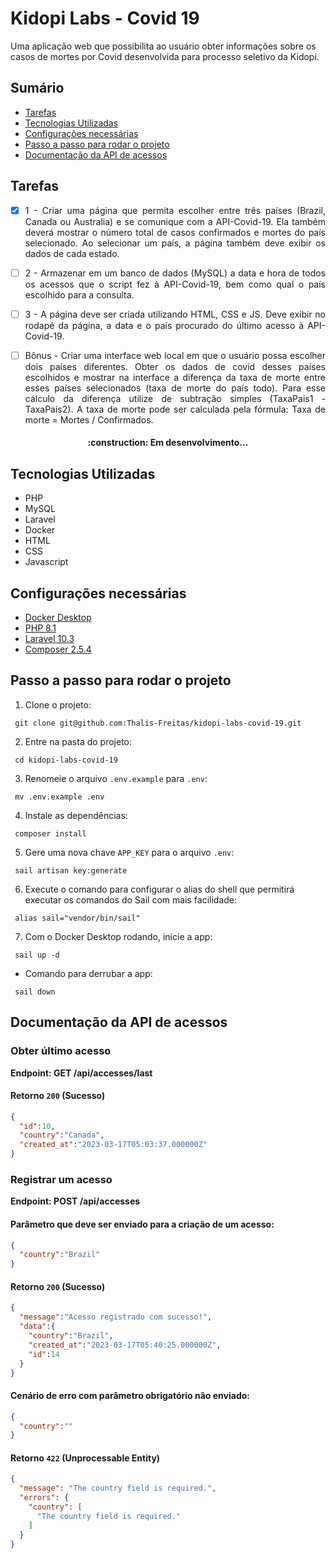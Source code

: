 # Kidopi Labs - Covid 19

Uma aplicação web que possibilita ao usuário obter informações sobre os casos de mortes por Covid desenvolvida para processo seletivo da Kidopi.

## Sumário

  * [Tarefas](#tarefas)
  * [Tecnologias Utilizadas](#tecnologias-utilizadas)
  * [Configurações necessárias](#configurações-necessárias)
  * [Passo a passo para rodar o projeto](#passo-a-passo-para-rodar-o-projeto)
  * [Documentação da API de acessos](#documentação-da-api-de-acessos)

## Tarefas
<div align="justify">

- [x] 1 - Criar uma página que permita escolher entre três países (Brazil, Canada ou Australia) e se comunique com a API-Covid-19. Ela também deverá mostrar o número total de casos confirmados e mortes do país selecionado. Ao selecionar um país, a página também deve exibir os dados de cada estado.

- [ ] 2 - Armazenar em um banco de dados (MySQL) a data e hora de todos os acessos que o script fez à API-Covid-19, bem como qual o país escolhido para a consulta.

- [ ] 3 - A página deve ser criada utilizando HTML, CSS e JS. Deve exibir no rodapé da página, a data e o país procurado do último acesso à API-Covid-19.

- [ ] Bônus - Criar uma interface web local em que o usuário possa escolher dois países diferentes. Obter os dados de covid desses países escolhidos e mostrar na interface a diferença da taxa de morte entre esses países selecionados (taxa de morte do país todo). Para esse cálculo da diferença utilize de subtração simples (TaxaPais1 - TaxaPais2). A taxa de morte pode ser calculada pela fórmula: Taxa de morte = Mortes / Confirmados.
</div>

<h4 align="center">
:construction: Em desenvolvimento...
</h4>

## Tecnologias Utilizadas

* PHP
* MySQL
* Laravel
* Docker
* HTML
* CSS
* Javascript

## Configurações necessárias

- [Docker Desktop](https://www.docker.com/products/docker-desktop/)
- [PHP 8.1](https://www.php.net/)
- [Laravel 10.3](https://laravel.com/docs/10.x)
- [Composer 2.5.4](https://getcomposer.org/)


## Passo a passo para rodar o projeto

1. Clone o projeto:

```
 git clone git@github.com:Thalis-Freitas/kidopi-labs-covid-19.git
```

2. Entre na pasta do projeto:

```
 cd kidopi-labs-covid-19
```

3. Renomeie o arquivo `.env.example` para `.env`:

```
 mv .env.example .env
```

4. Instale as dependências:

```
 composer install
```

5. Gere uma nova chave `APP_KEY` para o arquivo `.env`:

```
 sail artisan key:generate
```

6. Execute o comando para configurar o alias do shell que permitirá executar os comandos do Sail com mais facilidade:

```
 alias sail="vendor/bin/sail"
```

7. Com o Docker Desktop rodando, inicie a app:

```
 sail up -d
```

- Comando para derrubar a app:

```
 sail down
```

## Documentação da API de acessos

### Obter último acesso

**Endpoint: GET /api/accesses/last**

#### Retorno `200` (Sucesso)

```json
{
  "id":10,
  "country":"Canada",
  "created_at":"2023-03-17T05:03:37.000000Z"
}
```

### Registrar um acesso

**Endpoint: POST /api/accesses**

#### Parâmetro que deve ser enviado para a criação de um acesso:

```json
{
  "country":"Brazil"
}
```

#### Retorno `200` (Sucesso)

```json
{
  "message":"Acesso registrado com sucesso!",
  "data":{
    "country":"Brazil",
    "created_at":"2023-03-17T05:40:25.000000Z",
    "id":14
  }
}
```

#### Cenário de erro com parâmetro obrigatório não enviado:

```json
{
  "country":""
}
```

#### Retorno `422` (Unprocessable Entity)

```json
{
  "message": "The country field is required.",
  "errors": {
    "country": [
      "The country field is required."
    ]
  }
}
```
